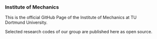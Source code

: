 ### Institute of Mechanics 

This is the official GitHub Page of the Institute of Mechanics at TU Dortmund University.

Selected research codes of our group are published here as open source.



